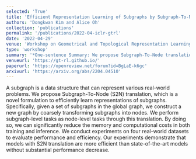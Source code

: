 ```yaml
---
selected: 'True'
title: 'Efficient Representation Learning of Subgraphs by Subgraph-To-Node Translation'
authors: 'Dongkwan Kim and Alice Oh'
collection: 'publications'
permalink: '/publications/2022-04-iclr-gtrl'
date: '2022-04-29'
venue: 'Workshop on Geometrical and Topological Representation Learning at ICLR (ICLR GTRL)'
type: 'workshop'
summary: '*One-sentence Summary: We propose Subgraph-To-Node translation to efficiently learn representations of subgraphs by coarsely translating subgraphs into nodes.*'
venueurl: 'https://gt-rl.github.io/'
paperurl: 'https://openreview.net/forum?id=BgLaE-k6gc'
arxivurl: 'https://arxiv.org/abs/2204.04510'
---
```


A subgraph is a data structure that can represent various real-world problems. We propose Subgraph-To-Node (S2N) translation, which is a novel formulation to efficiently learn representations of subgraphs. Specifically, given a set of subgraphs in the global graph, we construct a new graph by coarsely transforming subgraphs into nodes. We perform subgraph-level tasks as node-level tasks through this translation. By doing so, we can significantly reduce the memory and computational costs in both training and inference. We conduct experiments on four real-world datasets to evaluate performance and efficiency. Our experiments demonstrate that models with S2N translation are more efficient than state-of-the-art models without substantial performance decrease.